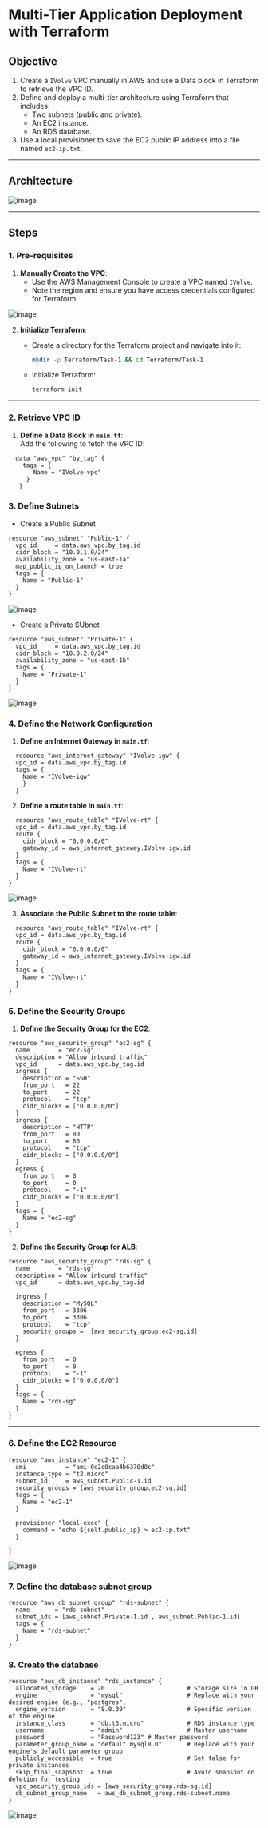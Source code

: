 
# Multi-Tier Application Deployment with Terraform  

## Objective  
1. Create a `IVolve` VPC manually in AWS and use a Data block in Terraform to retrieve the VPC ID.  
2. Define and deploy a multi-tier architecture using Terraform that includes:  
   - Two subnets (public and private).  
   - An EC2 instance.  
   - An RDS database.  
3. Use a local provisioner to save the EC2 public IP address into a file named `ec2-ip.txt`.  
---

## Architecture  
  ![image](./images/IMG-20250306-WA0008.jpg)

---

## Steps  

### 1. Pre-requisites  

1. **Manually Create the VPC**:  
   - Use the AWS Management Console to create a VPC named `IVolve`.  
   - Note the region and ensure you have access credentials configured for Terraform.  

  ![image](./images/vpc.jpg)

2. **Initialize Terraform**:  
   - Create a directory for the Terraform project and navigate into it:
     
     ```bash
     mkdir -p Terraform/Task-1 && cd Terraform/Task-1
     ```  

   - Initialize Terraform:  
     ```bash
     terraform init
     ```  

---

### 2. Retrieve VPC ID

1. **Define a Data Block in `main.tf`**:  
   Add the following to fetch the VPC ID:  

 ```
   data "aws_vpc" "by_tag" {
     tags = {
        Name = "IVolve-vpc"
      }
    }
 ```
### 3. Define Subnets

- Create a Public Subnet

```
resource "aws_subnet" "Public-1" {
  vpc_id     = data.aws_vpc.by_tag.id
  cidr_block = "10.0.1.0/24"
  availability_zone = "us-east-1a"
  map_public_ip_on_launch = true
  tags = {
    Name = "Public-1"
  }
}
```

  ![image](./images/public-subnet.jpg)

- Create a Private SUbnet

```
resource "aws_subnet" "Private-1" {
  vpc_id     = data.aws_vpc.by_tag.id
  cidr_block = "10.0.2.0/24"
  availability_zone = "us-east-1b"
  tags = {
    Name = "Private-1"
  }
}
```
  ![image](./images/private-subnet.jpg)

### 4. Define the Network Configuration

1. **Define an Internet Gateway in `main.tf`**:

```
  resource "aws_internet_gateway" "IVolve-igw" {
  vpc_id = data.aws_vpc.by_tag.id
  tags = {
    Name = "IVolve-igw"
    }
  }
```
2. **Define a route table in `main.tf`**:

```
  resource "aws_route_table" "IVolve-rt" {
  vpc_id = data.aws_vpc.by_tag.id
  route {
    cidr_block = "0.0.0.0/0"
    gateway_id = aws_internet_gateway.IVolve-igw.id
  }
  tags = {
    Name = "IVolve-rt"
  }
}
```
  ![image](./images/route-table.jpg)

3. **Associate the Public Subnet to the route table**:

```
  resource "aws_route_table" "IVolve-rt" {
  vpc_id = data.aws_vpc.by_tag.id
  route {
    cidr_block = "0.0.0.0/0"
    gateway_id = aws_internet_gateway.IVolve-igw.id
  }
  tags = {
    Name = "IVolve-rt"
  }
}
```
### 5. Define the Security Groups

1. **Define the Security Group for the EC2**:

```
resource "aws_security_group" "ec2-sg" {
  name        = "ec2-sg"
  description = "Allow inbound traffic"
  vpc_id      = data.aws_vpc.by_tag.id
  ingress {
    description = "SSH"
    from_port   = 22
    to_port     = 22
    protocol    = "tcp"
    cidr_blocks = ["0.0.0.0/0"]
  }
  ingress {
    description = "HTTP"
    from_port   = 80
    to_port     = 80
    protocol    = "tcp"
    cidr_blocks = ["0.0.0.0/0"]
  }
  egress {
    from_port   = 0
    to_port     = 0
    protocol    = "-1"
    cidr_blocks = ["0.0.0.0/0"]
  }
  tags = {
    Name = "ec2-sg"
  }
}

```

2. **Define the Security Group for ALB**:

```
resource "aws_security_group" "rds-sg" {
  name        = "rds-sg"
  description = "Allow inbound traffic"
  vpc_id      = data.aws_vpc.by_tag.id

  ingress {
    description = "MySQL"
    from_port   = 3306
    to_port     = 3306
    protocol    = "tcp"
    security_groups =  [aws_security_group.ec2-sg.id]
  }

  egress {
    from_port   = 0
    to_port     = 0
    protocol    = "-1"
    cidr_blocks = ["0.0.0.0/0"]
  }
  tags = {
    Name = "rds-sg"
  }
}
```
---

### 6. Define the EC2 Resource 

```
resource "aws_instance" "ec2-1" {
  ami           = "ami-0e2c8caa4b6378d8c"
  instance_type = "t2.micro"
  subnet_id     = aws_subnet.Public-1.id
  security_groups = [aws_security_group.ec2-sg.id]
  tags = {
    Name = "ec2-1"
  }

  provisioner "local-exec" {
    command = "echo ${self.public_ip} > ec2-ip.txt"
  }

}
```
  ![image](./images/ec2.jpg)

### 7. Define the database subnet group

```
resource "aws_db_subnet_group" "rds-subnet" {
  name       = "rds-subnet"
  subnet_ids = [aws_subnet.Private-1.id , aws_subnet.Public-1.id]
  tags = {
    Name = "rds-subnet"
  }
}
```

### 8. Create the database

```
resource "aws_db_instance" "rds_instance" {
  allocated_storage    = 20                       # Storage size in GB
  engine               = "mysql"                  # Replace with your desired engine (e.g., "postgres",
  engine_version       = "8.0.39"                 # Specific version of the engine
  instance_class       = "db.t3.micro"            # RDS instance type
  username             = "admin"                  # Master username
  password             = "Password123" # Master password
  parameter_group_name = "default.mysql8.0"       # Replace with your engine's default parameter group
  publicly_accessible  = true                     # Set false for private instances
  skip_final_snapshot  = true                     # Avoid snapshot on deletion for testing
  vpc_security_group_ids = [aws_security_group.rds-sg.id]
  db_subnet_group_name   = aws_db_subnet_group.rds-subnet.name
}

```
  ![image](./images/database.jpg)
